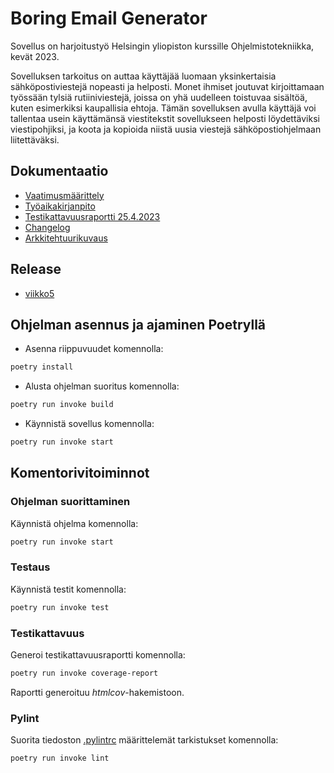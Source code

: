 # Boring Email Generator

Sovellus on harjoitustyö Helsingin yliopiston kurssille Ohjelmistotekniikka, kevät 2023.

Sovelluksen tarkoitus on auttaa käyttäjää luomaan yksinkertaisia sähköpostiviestejä nopeasti ja helposti.
Monet ihmiset joutuvat kirjoittamaan työssään tylsiä rutiiniviestejä, joissa on yhä uudelleen toistuvaa sisältöä, kuten esimerkiksi kaupallisia ehtoja. 
Tämän sovelluksen avulla käyttäjä voi tallentaa usein käyttämänsä viestitekstit sovellukseen helposti löydettäviksi viestipohjiksi, ja koota ja kopioida niistä uusia viestejä sähköpostiohjelmaan liitettäväksi.

## Dokumentaatio
- [Vaatimusmäärittely](./dokumentaatio/vaatimusmaarittely.md)
- [Työaikakirjanpito](./dokumentaatio/tuntikirjanpito.md)
- [Testikattavuusraportti 25.4.2023](./dokumentaatio/testaus.md)
- [Changelog](./dokumentaatio/Changelog.md)
- [Arkkitehtuurikuvaus](./dokumentaatio/arkkitehtuuri.md)

## Release
- [viikko5](https://github.com/SaijaGit/ot-harjoitustyo/releases/tag/viikko5)

## Ohjelman asennus ja ajaminen Poetryllä

- Asenna riippuvuudet komennolla:

```bash
poetry install
```

- Alusta ohjelman suoritus komennolla:

```bash
poetry run invoke build
```

- Käynnistä sovellus komennolla:

```bash
poetry run invoke start
```

## Komentorivitoiminnot

### Ohjelman suorittaminen

Käynnistä ohjelma komennolla:

```bash
poetry run invoke start
```

### Testaus

Käynnistä testit komennolla:

```bash
poetry run invoke test
```

### Testikattavuus

Generoi testikattavuusraportti komennolla:

```bash
poetry run invoke coverage-report
```

Raportti generoituu _htmlcov_-hakemistoon.

### Pylint

Suorita tiedoston [.pylintrc](./.pylintrc) määrittelemät tarkistukset komennolla:

```bash
poetry run invoke lint
```
